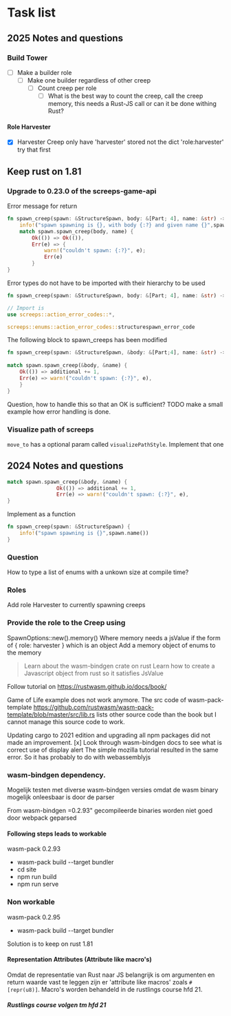 # Task list

## 2025 Notes and questions

### Build Tower

- [ ] Make a builder role
  - [ ] Make one builder regardless of other creep
    - [ ] Count creep per role
      - [ ] What is the best way to count the creep, call the creep memory, this needs a Rust-JS call or can it be done
        withing Rust?

#### Role Harvester

- [x] Harvester Creep only have 'harvester' stored not the dict 'role:harvester' try that first

## Keep rust on 1.81

### Upgrade to 0.23.0 of the screeps-game-api

Error message for return

```rust
fn spawn_creep(spawn: &StructureSpawn, body: &[Part; 4], name: &str) -> Result<(), screeps::ErrorCode> {
    info!("spawn spawning is {}, with body {:?} and given name {}",spawn.name(), body, name);
    match spawn.spawn_creep(body, name) {
        Ok(()) => Ok(()),
        Err(e) => {
            warn!("couldn't spawn: {:?}", e);
            Err(e)
        }
}
```

Error types do not have to be imported with their hierarchy to be used

```rust
fn spawn_creep(spawn: &StructureSpawn, body: &[Part; 4], name: &str) -> Result<(), SpawnCreepErrorCode>;
```

```rust
// Import is
use screeps::action_error_codes::*,

screeps::enums::action_error_codes::structurespawn_error_code

```

The following block to spawn_creeps has been modified

```rust
fn spawn_creep(spawn: &StructureSpawn, &body: &[Part;4], name: &str) -> Result<(), Self::Error>{
    
match spawn.spawn_creep(&body, &name) {
    Ok(()) => additional += 1,
    Err(e) => warn!("couldn't spawn: {:?}", e),
    }
}
```

Question, how to handle this so that an OK is sufficient?
TODO make a small example how error handling is done.

### Visualize path of screeps

`move_to` has a optional param called `visualizePathStyle`. Implement that one

## 2024 Notes and questions

```rust
match spawn.spawn_creep(&body, &name) {
                Ok(()) => additional += 1,
                Err(e) => warn!("couldn't spawn: {:?}", e),
}
```

Implement as a function

```rust
fn spawn_creep(spawn: &StructureSpawn) {
    info!("spawn spawning is {}",spawn.name())
}
```

### Question
How to type a list of enums with a unkown size at compile time?

### Roles

Add role Harvester to currently spawning creeps

### Provide the role to the Creep using

SpawnOptions::new().memory()
Where memory needs a jsValue if the form of { role: harvester } which is an object
Add a memory object of enums to the memory

> Learn about the wasm-bindgen crate on rust
> Learn how to create a Javascript object from rust so it satisfies JsValue

Follow tutorial on https://rustwasm.github.io/docs/book/

Game of Life example does not work anymore.
The src code of wasm-pack-template https://github.com/rustwasm/wasm-pack-template/blob/master/src/lib.rs
lists other source code than the book but I cannot manage this source code to work.

Updating cargo to 2021 edition and upgrading all npm packages did not made an improvement.
[x] Look through wasm-bindgen docs to see what is correct use of display alert
The simple mozilla tutorial resulted in the same error. So it has probably to do with webassemblyjs

### wasm-bindgen dependency.

Mogelijk testen met diverse wasm-bindgen versies omdat de wasm binary mogelijk onleesbaar is door de parser

From wasm-bindgen =0.2.93" gecompileerde binaries worden niet goed door webpack geparsed

#### Following steps leads to workable

wasm-pack 0.2.93

- wasm-pack build --target bundler
- cd site
- npm run build
- npm run serve

### Non workable

wasm-pack 0.2.95

- wasm-pack build --target bundler

Solution is to keep on rust 1.81

#### Representation Attributes (Attribute like macro's)

Omdat de representatie van Rust naar JS belangrijk is om argumenten en return waarde vast te leggen zijn er 'attribute
like macros'
zoals `#[repr(u8)]`. Macro's worden behandeld in de rustlings course hfd 21.

##### Rustlings course volgen tm hfd 21




